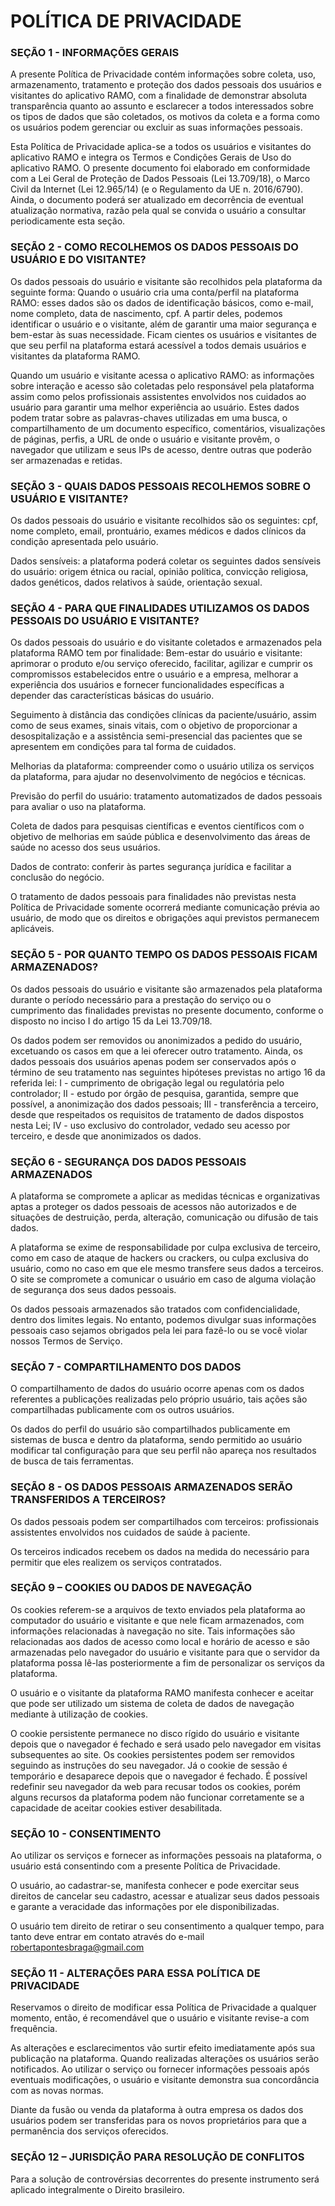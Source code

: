 # **POLÍTICA DE PRIVACIDADE**

### SEÇÃO 1 - INFORMAÇÕES GERAIS

A presente Política de Privacidade contém informações sobre coleta, uso, armazenamento, tratamento e proteção dos dados pessoais dos usuários e visitantes do aplicativo RAMO, com a finalidade de demonstrar absoluta transparência quanto ao assunto e esclarecer a todos interessados sobre os tipos de dados que são coletados, os motivos da coleta e a forma como os usuários podem gerenciar ou excluir as suas informações pessoais.

Esta Política de Privacidade aplica-se a todos os usuários e visitantes do aplicativo RAMO e integra os Termos e Condições Gerais de Uso do aplicativo RAMO.
O presente documento foi elaborado em conformidade com a Lei Geral de Proteção de Dados Pessoais (Lei 13.709/18), o Marco Civil da Internet (Lei 12.965/14) (e o Regulamento da UE n. 2016/6790). Ainda, o documento poderá ser atualizado em decorrência de eventual atualização normativa, razão pela qual se convida o usuário a consultar periodicamente esta seção.

### SEÇÃO 2 - COMO RECOLHEMOS OS DADOS PESSOAIS DO USUÁRIO E DO VISITANTE?

Os dados pessoais do usuário e visitante são recolhidos pela plataforma da seguinte forma:
Quando o usuário cria uma conta/perfil na plataforma RAMO: esses dados são os dados de identificação básicos, como e-mail, nome completo, data de nascimento, cpf. A partir deles, podemos identificar o usuário e o visitante, além de garantir uma maior segurança e bem-estar às suas necessidade. Ficam cientes os usuários e visitantes de que seu perfil na plataforma estará acessível a todos demais usuários e visitantes da plataforma RAMO.

Quando um usuário e visitante acessa o aplicativo RAMO: as informações sobre interação e acesso são coletadas pelo responsável pela plataforma assim como pelos profissionais assistentes envolvidos nos cuidados ao usuário para garantir uma melhor experiência ao usuário. Estes dados podem tratar sobre as palavras-chaves utilizadas em uma busca, o compartilhamento de um documento específico, comentários, visualizações de páginas, perfis, a URL de onde o usuário e visitante provêm, o navegador que utilizam e seus IPs de acesso, dentre outras que poderão ser armazenadas e retidas.

### SEÇÃO 3 - QUAIS DADOS PESSOAIS RECOLHEMOS SOBRE O USUÁRIO E VISITANTE?

Os dados pessoais do usuário e visitante recolhidos são os seguintes: cpf, nome completo, email, prontuário, exames médicos e dados clínicos da condição apresentada pelo usuário.

Dados sensíveis: a plataforma poderá coletar os seguintes dados sensíveis do usuário: origem étnica ou racial, opinião política, convicção religiosa, dados genéticos, dados relativos à saúde, orientação sexual.

### SEÇÃO 4 - PARA QUE FINALIDADES UTILIZAMOS OS DADOS PESSOAIS DO USUÁRIO E VISITANTE?

Os dados pessoais do usuário e do visitante coletados e armazenados pela plataforma RAMO tem por finalidade:
Bem-estar do usuário e visitante: aprimorar o produto e/ou serviço oferecido, facilitar, agilizar e cumprir os compromissos estabelecidos entre o usuário e a empresa, melhorar a experiência dos usuários e fornecer funcionalidades específicas a depender das características básicas do usuário. 

Seguimento à distância das condições clínicas da paciente/usuário, assim como de seus exames, sinais vitais, com o objetivo de proporcionar a desospitalização e a assistência semi-presencial das pacientes que se apresentem em condições para tal forma de cuidados.

Melhorias da plataforma: compreender como o usuário utiliza os serviços da plataforma, para ajudar no desenvolvimento de negócios e técnicas.

Previsão do perfil do usuário: tratamento automatizados de dados pessoais para avaliar o uso na plataforma. 

Coleta de dados para pesquisas científicas e eventos científicos com o objetivo de melhorias em saúde pública e desenvolvimento das áreas de saúde no acesso dos seus usuários. 

Dados de contrato: conferir às partes segurança jurídica e facilitar a conclusão do negócio.

O tratamento de dados pessoais para finalidades não previstas nesta Política de Privacidade somente ocorrerá mediante comunicação prévia ao usuário, de modo que os direitos e obrigações aqui previstos permanecem aplicáveis.

### SEÇÃO 5 - POR QUANTO TEMPO OS DADOS PESSOAIS FICAM ARMAZENADOS?

Os dados pessoais do usuário e visitante são armazenados pela plataforma durante o período necessário para a prestação do serviço ou o cumprimento das finalidades previstas no presente documento, conforme o disposto no inciso I do artigo 15 da Lei 13.709/18.

Os dados podem ser removidos ou anonimizados a pedido do usuário, excetuando os casos em que a lei oferecer outro tratamento.
Ainda, os dados pessoais dos usuários apenas podem ser conservados após o término de seu tratamento nas seguintes hipóteses previstas no artigo 16 da referida lei:
I - cumprimento de obrigação legal ou regulatória pelo controlador;
II - estudo por órgão de pesquisa, garantida, sempre que possível, a anonimização dos dados pessoais;
III - transferência a terceiro, desde que respeitados os requisitos de tratamento de dados dispostos nesta Lei;
IV - uso exclusivo do controlador, vedado seu acesso por terceiro, e desde que anonimizados os dados.

### SEÇÃO 6 - SEGURANÇA DOS DADOS PESSOAIS ARMAZENADOS

A plataforma se compromete a aplicar as medidas técnicas e organizativas aptas a proteger os dados pessoais de acessos não autorizados e de situações de destruição, perda, 
alteração, comunicação ou difusão de tais dados.

A plataforma se exime de responsabilidade por culpa exclusiva de terceiro, como em caso de ataque de hackers ou crackers, ou culpa exclusiva do usuário, como no caso em que ele mesmo transfere seus dados a terceiros. O site se compromete a comunicar o usuário em caso de alguma violação de segurança dos seus dados pessoais.

Os dados pessoais armazenados são tratados com confidencialidade, dentro dos limites legais. No entanto, podemos divulgar suas informações pessoais caso sejamos obrigados pela lei para fazê-lo ou se você violar nossos Termos de Serviço.

### SEÇÃO 7 - COMPARTILHAMENTO DOS DADOS

O compartilhamento de dados do usuário ocorre apenas com os dados referentes a publicações realizadas pelo próprio usuário, tais ações são compartilhadas publicamente com os outros usuários.

Os dados do perfil do usuário são compartilhados publicamente em sistemas de busca e dentro da plataforma, sendo permitido ao usuário modificar tal configuração para que seu perfil não apareça nos resultados de busca de tais ferramentas.

### SEÇÃO 8 - OS DADOS PESSOAIS ARMAZENADOS SERÃO TRANSFERIDOS A TERCEIROS?

Os dados pessoais podem ser compartilhados com terceiros: profissionais assistentes envolvidos nos cuidados de saúde à paciente.

Os terceiros indicados recebem os dados na medida do necessário para permitir que eles realizem os serviços contratados.

### SEÇÃO 9 – COOKIES OU DADOS DE NAVEGAÇÃO

Os cookies referem-se a arquivos de texto enviados pela plataforma ao computador do usuário e visitante e que nele ficam armazenados, com informações relacionadas à navegação no site. Tais informações são relacionadas aos dados de acesso como local e horário de acesso e são armazenadas pelo navegador do usuário e visitante para que o servidor da plataforma possa lê-las posteriormente a fim de personalizar os serviços da plataforma.

O usuário e o visitante da plataforma RAMO manifesta conhecer e aceitar que pode ser utilizado um sistema de coleta de dados de navegação mediante à utilização de cookies.

O cookie persistente permanece no disco rígido do usuário e visitante depois que o navegador é fechado e será usado pelo navegador em visitas subsequentes ao site. Os cookies persistentes podem ser removidos seguindo as instruções do seu navegador. Já o cookie de sessão é temporário e desaparece depois que o navegador é fechado. É possível redefinir seu navegador da web para recusar todos os cookies, porém alguns recursos da plataforma podem não funcionar corretamente se a capacidade de aceitar cookies estiver desabilitada.

### SEÇÃO 10 - CONSENTIMENTO

Ao utilizar os serviços e fornecer as informações pessoais na plataforma, o usuário está consentindo com a presente Política de Privacidade.

O usuário, ao cadastrar-se, manifesta conhecer e pode exercitar seus direitos de cancelar seu cadastro, acessar e atualizar seus dados pessoais e garante a veracidade das informações por ele disponibilizadas.

O usuário tem direito de retirar o seu consentimento a qualquer tempo, para tanto deve entrar em contato através do e-mail robertapontesbraga@gmail.com

### SEÇÃO 11 - ALTERAÇÕES PARA ESSA POLÍTICA DE PRIVACIDADE

Reservamos o direito de modificar essa Política de Privacidade a qualquer momento, então, é recomendável que o usuário e visitante revise-a com frequência.

As alterações e esclarecimentos vão surtir efeito imediatamente após sua publicação na plataforma. Quando realizadas alterações os usuários serão notificados. Ao utilizar o serviço ou fornecer informações pessoais após eventuais modificações, o usuário e visitante demonstra sua concordância com as novas normas.

Diante da fusão ou venda da plataforma à outra empresa os dados dos usuários podem ser transferidas para os novos proprietários para que a permanência dos serviços oferecidos.

### SEÇÃO 12 – JURISDIÇÃO PARA RESOLUÇÃO DE CONFLITOS

Para a solução de controvérsias decorrentes do presente instrumento será aplicado integralmente o Direito brasileiro.
